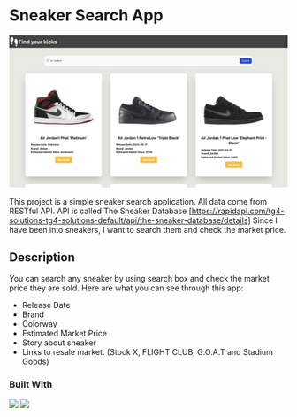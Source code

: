 # Sneaker Search App

![App Image](src/pics/Screen%20Shot%202022-07-05%20at%2021.25.19.png
)

This project is a simple sneaker search application.
All data come from RESTful API.
API is called The Sneaker Database [https://rapidapi.com/tg4-solutions-tg4-solutions-default/api/the-sneaker-database/details]
Since I have been into sneakers, I want to search them and check the market price.

## Description

You can search any sneaker by using search box and check the market price they are sold.
Here are what you can see through this app:
* Release Date
* Brand
* Colorway
* Estimated Market Price
* Story about sneaker
* Links to resale market. (Stock X, FLIGHT CLUB, G.O.A.T and Stadium Goods)

### Built With

<img src="https://img.shields.io/badge/-React-555.svg?logo=react&style=for-the-badge">
<img src="https://img.shields.io/badge/-Tailwindcss-545.svg?logo=tailwindcss&style=for-the-badge">

